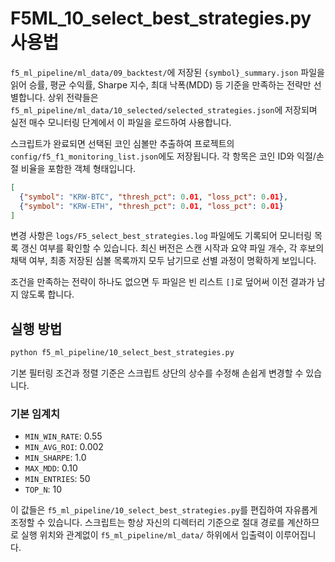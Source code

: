 # F5ML_10_select_best_strategies.py 사용법

`f5_ml_pipeline/ml_data/09_backtest/`에 저장된 `{symbol}_summary.json` 파일을 읽어
승률, 평균 수익률, Sharpe 지수, 최대 낙폭(MDD) 등 기준을 만족하는 전략만 선별합니다.
상위 전략들은 `f5_ml_pipeline/ml_data/10_selected/selected_strategies.json`에 저장되며
실전 매수 모니터링 단계에서 이 파일을 로드하여 사용합니다.

스크립트가 완료되면 선택된 코인 심볼만 추출하여
프로젝트의 `config/f5_f1_monitoring_list.json`에도 저장됩니다.
각 항목은 코인 ID와 익절/손절 비율을 포함한 객체 형태입니다.

```json
[
  {"symbol": "KRW-BTC", "thresh_pct": 0.01, "loss_pct": 0.01},
  {"symbol": "KRW-ETH", "thresh_pct": 0.01, "loss_pct": 0.01}
]
```

변경 사항은 `logs/F5_select_best_strategies.log` 파일에도 기록되어
모니터링 목록 갱신 여부를 확인할 수 있습니다. 최신 버전은 스캔 시작과
요약 파일 개수, 각 후보의 채택 여부, 최종 저장된 심볼 목록까지 모두
남기므로 선별 과정이 명확하게 보입니다.

조건을 만족하는 전략이 하나도 없으면 두 파일은 빈 리스트 `[]`로 덮어써
이전 결과가 남지 않도록 합니다.

## 실행 방법
```bash
python f5_ml_pipeline/10_select_best_strategies.py
```

기본 필터링 조건과 정렬 기준은 스크립트 상단의 상수를 수정해 손쉽게 변경할 수 있습니다.

### 기본 임계치
- `MIN_WIN_RATE`: 0.55
- `MIN_AVG_ROI`: 0.002
- `MIN_SHARPE`: 1.0
- `MAX_MDD`: 0.10
- `MIN_ENTRIES`: 50
- `TOP_N`: 10

이 값들은 `f5_ml_pipeline/10_select_best_strategies.py`를 편집하여 자유롭게 조정할 수 있습니다.
스크립트는 항상 자신의 디렉터리 기준으로 절대 경로를 계산하므로 실행 위치와 관계없이 `f5_ml_pipeline/ml_data/` 하위에서 입출력이 이루어집니다.
